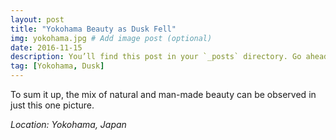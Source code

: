 ```yaml
---
layout: post
title: "Yokohama Beauty as Dusk Fell"
img: yokohama.jpg # Add image post (optional)
date: 2016-11-15
description: You’ll find this post in your `_posts` directory. Go ahead and edit it and re-build the site to see your changes. # Add post description (optional)
tag: [Yokohama, Dusk]
---
```

To sum it up, the mix of natural and man-made beauty can be observed in just this one picture.

*Location: Yokohama, Japan*
